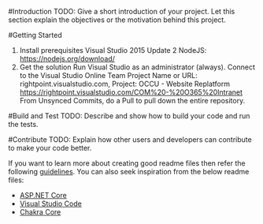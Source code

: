 #Introduction 
TODO: Give a short introduction of your project. Let this section explain the objectives or the motivation behind this project. 

#Getting Started
1. Install prerequisites
    Visual Studio 2015 Update 2
    NodeJS: https://nodejs.org/download/
2. Get the solution
    Run Visual Studio as an administrator (always).
    Connect to the Visual Studio Online Team Project
    Name or URL: rightpoint.visualstudio.com, Project: OCCU - Website Replatform https://rightpoint.visualstudio.com/COM%20-%20O365%20Intranet
    From Unsynced Commits, do a Pull to pull down the entire repository.



#Build and Test
TODO: Describe and show how to build your code and run the tests. 

#Contribute
TODO: Explain how other users and developers can contribute to make your code better. 

If you want to learn more about creating good readme files then refer the following [guidelines](https://www.visualstudio.com/en-us/docs/git/create-a-readme). You can also seek inspiration from the below readme files:
- [ASP.NET Core](https://github.com/aspnet/Home)
- [Visual Studio Code](https://github.com/Microsoft/vscode)
- [Chakra Core](https://github.com/Microsoft/ChakraCore)